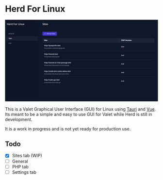 # Herd For Linux

![image info](./print.png)

This is a Valet Graphical User Interface (GUI) for Linux using [Tauri](https://tauri.app/) and [Vue](https://vuejs.org/). Its meant to be a simple and easy to use GUI for Valet while Herd is still in development.

It is a work in progress and is not yet ready for production use.

## Todo

- [x] Sites tab (WIP)
- [ ] General
- [ ] PHP tab
- [ ] Settings tab
